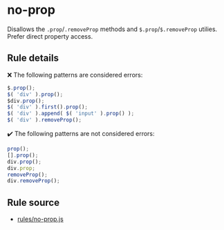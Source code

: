 # no-prop

Disallows the `.prop`/`.removeProp` methods and `$.prop`/`$.removeProp` utilies. Prefer direct property access.

## Rule details

❌ The following patterns are considered errors:
```js
$.prop();
$( 'div' ).prop();
$div.prop();
$( 'div' ).first().prop();
$( 'div' ).append( $( 'input' ).prop() );
$( 'div' ).removeProp();
```

✔️ The following patterns are not considered errors:
```js
prop();
[].prop();
div.prop();
div.prop;
removeProp();
div.removeProp();
```
## Rule source

* [rules/no-prop.js](../rules/no-prop.js)
